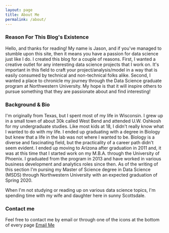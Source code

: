 ```yaml
---
layout: page
title: About Me
permalink: /about/
---
```

### Reason For This Blog's Existence

Hello, and thanks for reading!  My name is Jason, and if you've managed to stumble upon this site, then it means you have a passion for data science just like I do.  I created this blog for a couple of reasons.  First, I wanted a creative outlet for any interesting data science projects that I work on.  It's important in this field to craft your project/analysis/model in a way that is easily consumed by technical and non-technical folks alike.  Second, I wanted a place to chronicle my journey through the Data Science graduate program at Northwestern University.  My hope is that it will inspire others to pursue something that they are passionate about and find interesting!

### Background & Bio

I'm originally from Texas, but I spent most of my life in Wisconsin.  I grew up in a small town of about 30k called West Bend and attended U.W. Oshkosh for my undergraduate studies.  Like most kids at 18, I didn't really know what I wanted to do with my life.  I ended up graduating with a degree in Biology but knew that a life in the lab was not where I wanted to be.  Biology is a diverse and fascinating field, but the practicality of a career path didn't seem evident.  I ended up moving to Arizona after graduation in 2011 and, it was at this time that I started work on my M.B.A. through the University of Phoenix.  I graduated from the program in 2013 and have worked in various business development and analytics roles since then.  As of the writing of this section I'm pursing my Master of Science degree in Data Science (MSDS) through Northwestern University with an expected graduation of Spring 2020.

When I'm not studying or reading up on various data science topics, I'm spending time with my wife and daughter here in sunny Scottsdale.

### Contact me

Feel free to contact me by email or through one of the icons at the bottom of every page
[Email Me](mailto:22adamj22@gmail.com)
<!--stackedit_data:
eyJoaXN0b3J5IjpbLTEyNzM4NzcxNDVdfQ==
-->